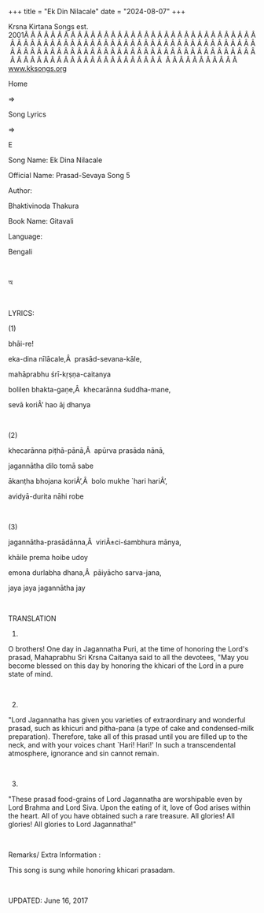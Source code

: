 +++ 
title = "Ek Din Nilacale"
date = "2024-08-07"
+++

Krsna Kirtana Songs est. 2001Â Â Â Â Â Â Â Â Â Â Â Â Â Â Â Â Â Â Â Â Â Â Â Â Â Â Â Â Â Â Â Â Â Â Â Â Â Â Â Â Â Â Â Â Â Â Â Â Â Â Â Â Â Â Â Â Â Â Â Â Â Â Â Â Â Â Â Â Â Â Â Â Â Â Â Â Â Â Â Â Â Â Â Â Â Â Â Â Â Â Â Â Â Â Â Â Â Â Â Â Â Â Â Â Â Â Â Â Â Â Â Â Â Â Â Â Â Â Â Â Â Â Â Â Â Â Â Â Â Â Â Â  Â Â Â Â Â Â Â Â Â Â Â  
www.kksongs.org








Home
 
⇒
 
Song Lyrics
 
⇒
 
E


Song
Name: Ek Dina Nilacale


Official
Name: Prasad-Sevaya Song 5


Author:

Bhaktivinoda
Thakura


Book
Name: 
Gitavali


Language:

Bengali


 








অ








 


LYRICS:


(1)


bhāi-re!


eka-dina
nīlācale,Â  prasād-sevana-kāle,


mahāprabhu
śrī-kṛṣṇa-caitanya


bolilen
bhakta-gaṇe,Â  khecarānna śuddha-mane,


sevā
koriÂ’ hao āj dhanya


 


(2)


khecarānna
piṭhā-pānā,Â  apūrva prasāda nānā,


jagannātha
dilo tomā sabe


ākanṭha
bhojana koriÂ’,Â  bolo mukhe `hari hariÂ’,


avidyā-durita
nāhi robe


 


(3)


jagannātha-prasādānna,Â 
viriÃ±ci-śambhura mānya,


khāile
prema hoibe udoy


emona
durlabha dhana,Â  pāiyācho sarva-jana,


jaya
jaya jagannātha jay


 


TRANSLATION


1)
O brothers! One day in Jagannatha Puri, at the time of honoring the Lord's
prasad, Mahaprabhu Sri Krsna Caitanya said to all the devotees, "May you
become blessed on this day by honoring the khicari of the Lord in a pure state
of mind.


 


2)
"Lord Jagannatha has given you varieties of extraordinary and wonderful
prasad, such as khicuri and pitha-pana (a type of cake and condensed-milk
preparation). Therefore, take all of this prasad until you are filled up to the
neck, and with your voices chant `Hari! Hari!' In such a transcendental
atmosphere, ignorance and sin cannot remain.


 


3)
"These prasad food-grains of Lord Jagannatha are worshipable even by Lord
Brahma and Lord Siva. Upon the eating of it, love of God arises within the
heart. All of you have obtained such a rare treasure. All glories! All glories!
All glories to Lord Jagannatha!"


 


Remarks/ Extra Information
: 


This
song is sung while honoring khicari prasadam.


 


UPDATED:
 June 16, 2017